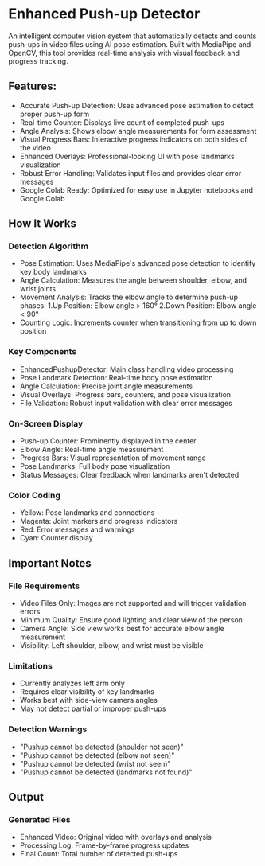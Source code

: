 # Enhanced Push-up Detector
An intelligent computer vision system that automatically detects and counts push-ups in video files using AI pose estimation. Built with MediaPipe and OpenCV, this tool provides real-time analysis with visual feedback and progress tracking.
## Features:
* Accurate Push-up Detection: Uses advanced pose estimation to detect proper push-up form
* Real-time Counter: Displays live count of completed push-ups
* Angle Analysis: Shows elbow angle measurements for form assessment
* Visual Progress Bars: Interactive progress indicators on both sides of the video
* Enhanced Overlays: Professional-looking UI with pose landmarks visualization
* Robust Error Handling: Validates input files and provides clear error messages
* Google Colab Ready: Optimized for easy use in Jupyter notebooks and Google Colab
## How It Works
### Detection Algorithm
* Pose Estimation: Uses MediaPipe's advanced pose detection to identify key body landmarks
* Angle Calculation: Measures the angle between shoulder, elbow, and wrist joints
* Movement Analysis: Tracks the elbow angle to determine push-up phases: 1.Up Position: Elbow angle > 160° 2.Down Position: Elbow angle < 90°
* Counting Logic: Increments counter when transitioning from up to down position
### Key Components
* EnhancedPushupDetector: Main class handling video processing
* Pose Landmark Detection: Real-time body pose estimation
* Angle Calculation: Precise joint angle measurements
* Visual Overlays: Progress bars, counters, and pose visualization
* File Validation: Robust input validation with clear error messages
### On-Screen Display
* Push-up Counter: Prominently displayed in the center
* Elbow Angle: Real-time angle measurement
* Progress Bars: Visual representation of movement range
* Pose Landmarks: Full body pose visualization
* Status Messages: Clear feedback when landmarks aren't detected
### Color Coding
* Yellow: Pose landmarks and connections
* Magenta: Joint markers and progress indicators
* Red: Error messages and warnings
* Cyan: Counter display
## Important Notes
### File Requirements
* Video Files Only: Images are not supported and will trigger validation errors
* Minimum Quality: Ensure good lighting and clear view of the person
* Camera Angle: Side view works best for accurate elbow angle measurement
* Visibility: Left shoulder, elbow, and wrist must be visible
### Limitations
* Currently analyzes left arm only
* Requires clear visibility of key landmarks
* Works best with side-view camera angles
* May not detect partial or improper push-ups
### Detection Warnings
* "Pushup cannot be detected (shoulder not seen)"
* "Pushup cannot be detected (elbow not seen)"
* "Pushup cannot be detected (wrist not seen)"
* "Pushup cannot be detected (landmarks not found)"
## Output
### Generated Files
* Enhanced Video: Original video with overlays and analysis
* Processing Log: Frame-by-frame progress updates
* Final Count: Total number of detected push-ups
